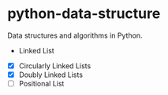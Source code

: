 # python-data-structure
Data structures and algorithms in Python.

* Linked List
- [x] Circularly Linked Lists
- [x] Doubly Linked Lists
- [ ] Positional List
